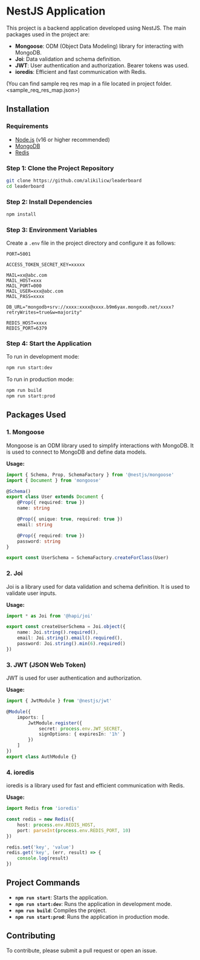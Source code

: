 # NestJS Application

This project is a backend application developed using NestJS. The main packages used in the project are:

- **Mongoose**: ODM (Object Data Modeling) library for interacting with MongoDB.
- **Joi**: Data validation and schema definition.
- **JWT**: User authentication and authorization. Bearer tokens was used.
- **ioredis**: Efficient and fast communication with Redis.

(You can find sample req res map in a file located in project folder. <sample_req_res_map.json>)

## Installation

### Requirements

- [Node.js](https://nodejs.org/) (v16 or higher recommended)
- [MongoDB](https://www.mongodb.com/)
- [Redis](https://redis.io/)

### Step 1: Clone the Project Repository

```bash
git clone https://github.com/alikilicw/leaderboard
cd leaderboard
```

### Step 2: Install Dependencies

```bash
npm install
```

### Step 3: Environment Variables

Create a `.env` file in the project directory and configure it as follows:

```env
PORT=5001

ACCESS_TOKEN_SECRET_KEY=xxxxx

MAIL=xx@abc.com
MAIL_HOST=xxx
MAIL_PORT=000
MAIL_USER=xxx@abc.com
MAIL_PASS=xxxx

DB_URL="mongodb+srv://xxxx:xxxx@xxxx.b9m6yax.mongodb.net/xxxx?retryWrites=true&w=majority"

REDIS_HOST=xxxx
REDIS_PORT=6379
```

### Step 4: Start the Application

To run in development mode:

```bash
npm run start:dev
```

To run in production mode:

```bash
npm run build
npm run start:prod
```

## Packages Used

### 1. Mongoose

Mongoose is an ODM library used to simplify interactions with MongoDB. It is used to connect to MongoDB and define data models.

**Usage:**

```typescript
import { Schema, Prop, SchemaFactory } from '@nestjs/mongoose'
import { Document } from 'mongoose'

@Schema()
export class User extends Document {
    @Prop({ required: true })
    name: string

    @Prop({ unique: true, required: true })
    email: string

    @Prop({ required: true })
    password: string
}

export const UserSchema = SchemaFactory.createForClass(User)
```

### 2. Joi

Joi is a library used for data validation and schema definition. It is used to validate user inputs.

**Usage:**

```typescript
import * as Joi from '@hapi/joi'

export const createUserSchema = Joi.object({
    name: Joi.string().required(),
    email: Joi.string().email().required(),
    password: Joi.string().min(6).required()
})
```

### 3. JWT (JSON Web Token)

JWT is used for user authentication and authorization.

**Usage:**

```typescript
import { JwtModule } from '@nestjs/jwt'

@Module({
    imports: [
        JwtModule.register({
            secret: process.env.JWT_SECRET,
            signOptions: { expiresIn: '1h' }
        })
    ]
})
export class AuthModule {}
```

### 4. ioredis

ioredis is a library used for fast and efficient communication with Redis.

**Usage:**

```typescript
import Redis from 'ioredis'

const redis = new Redis({
    host: process.env.REDIS_HOST,
    port: parseInt(process.env.REDIS_PORT, 10)
})

redis.set('key', 'value')
redis.get('key', (err, result) => {
    console.log(result)
})
```

## Project Commands

- **`npm run start`**: Starts the application.
- **`npm run start:dev`**: Runs the application in development mode.
- **`npm run build`**: Compiles the project.
- **`npm run start:prod`**: Runs the application in production mode.

## Contributing

To contribute, please submit a pull request or open an issue.
